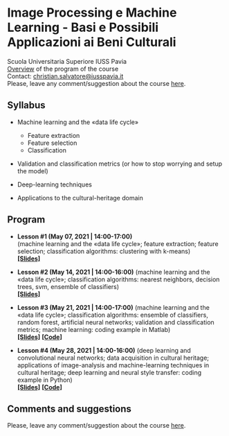 # Image Processing e Machine Learning - Basi e Possibili Applicazioni ai Beni Culturali
Scuola Universitaria Superiore IUSS Pavia
<br>
[Overview](https://github.com/christiansalvatore/machinelearning-culturalheritage-iusspavia/blob/main/lessons/L0__overview.pdf) of the program of the course
<br>
Contact: christian.salvatore@iusspavia.it
<br>
Please, leave any comment/suggestion about the course [here](https://docs.google.com/forms/d/e/1FAIpQLSdfh8cLghznwJbcOp3FPGibvxSLv4nuTp6vvxt16I_msl4F-A/viewform?usp=sf_link).


## Syllabus
* Machine learning and the «data life cycle»
    * Feature extraction
    * Feature selection
    * Classification

* Validation and classification metrics
   (or how to stop worrying and setup the model)

* Deep-learning techniques

* Applications to the cultural-heritage
   domain
   

## Program
* __Lesson #1 (May 07, 2021 \| 14:00-17:00)__ <br>
(machine learning and the «data life cycle»; feature extraction; feature selection; classification algorithms: clustering with k-means) <br>
[__[Slides]__](https://github.com/christiansalvatore/machinelearning-culturalheritage-iusspavia/blob/main/lessons/L1__machinelearning.pdf)

* __Lesson #2 (May 14, 2021 \| 14:00-16:00)__
(machine learning and the «data life cycle»; classification algorithms: nearest neighbors, decision trees, svm, ensemble of classifiers) <br>
[__[Slides]__](https://github.com/christiansalvatore/machinelearning-culturalheritage-iusspavia/blob/main/lessons/L1__machinelearning.pdf)

* __Lesson #3 (May 21, 2021 \| 14:00-17:00)__
(machine learning and the «data life cycle»; classification algorithms: ensemble of classifiers, random forest, artificial neural networks; validation and classification metrics; machine learning: coding example in Matlab) <br>
[__[Slides]__](https://github.com/christiansalvatore/machinelearning-culturalheritage-iusspavia/blob/main/lessons/)
[__[Code]__](https://github.com/christiansalvatore/machinelearning-culturalheritage-iusspavia/blob/main/code/)

* __Lesson #4 (May 28, 2021 \| 14:00-16:00)__
(deep learning and convolutional neural networks; data acquisition in cultural heritage; applications of image-analysis and machine-learning techniques in cultural heritage; deep learning and neural style transfer: coding example in Python) <br>
[__[Slides]__](https://github.com/christiansalvatore/machinelearning-culturalheritage-iusspavia/blob/main/lessons/)
[__[Code]__](https://github.com/christiansalvatore/machinelearning-culturalheritage-iusspavia/blob/main/code/)

## Comments and suggestions
Please, leave any comment/suggestion about the course [here](https://docs.google.com/forms/d/e/1FAIpQLSdfh8cLghznwJbcOp3FPGibvxSLv4nuTp6vvxt16I_msl4F-A/viewform?usp=sf_link).
